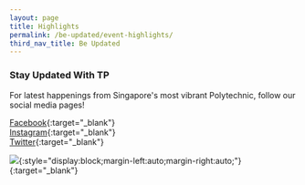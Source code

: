 ```yaml
---
layout: page
title: Highlights
permalink: /be-updated/event-highlights/
third_nav_title: Be Updated
---
```


### Stay Updated With TP

For latest happenings from Singapore's most vibrant Polytechnic, follow our social media pages!

[Facebook](https://www.facebook.com/temasekpoly/){:target="_blank"}<br>
[Instagram](https://www.instagram.com/temasekpoly/){:target="_blank"}<br>
[Twitter](https://twitter.com/temasekpoly?lang=en){:target="_blank"}<br>

[![]({{site.baseurl}}/images/BeUpdated-ig_cover.jpg)](https://www.instagram.com/temasekpoly/){:style="display:block;margin-left:auto;margin-right:auto;"}{:target="_blank"}
